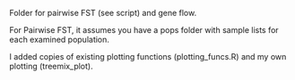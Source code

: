 Folder for pairwise FST (see script) and gene flow.

For Pairwise FST, it assumes you have a pops folder with sample lists for each examined population.

I added copies of existing plotting functions (plotting_funcs.R) and my own plotting (treemix_plot).
